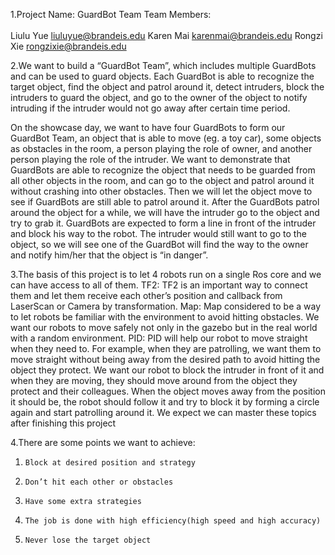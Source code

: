 1.Project Name: 	GuardBot Team
Team Members: <br />	
Liulu Yue	liuluyue@brandeis.edu
Karen Mai	karenmai@brandeis.edu
Rongzi Xie	rongzixie@brandeis.edu

2.We want to build a “GuardBot Team”, which includes multiple GuardBots and can be used to guard objects. Each GuardBot is able to recognize the target object, find the object and patrol around it, detect intruders, block the intruders to guard the object, and go to the owner of the object to notify intruding if the intruder would not go away after certain time period. 

On the showcase day, we want to have four GuardBots to form our GuardBot Team, an object that is able to move (eg. a toy car), some objects as obstacles in the room, a person playing the role of owner, and another person playing the role of the intruder. We want to demonstrate that GuardBots are able to recognize the object that needs to be guarded from all other objects in the room, and can go to the object and patrol around it without crashing into other obstacles. Then we will let the object move to see if GuardBots are still able to patrol around it. After the GuardBots patrol around the object for a while, we will have the intruder go to the object and try to grab it. GuardBots are expected to form a line in front of the intruder and block his way to the robot. The intruder would still want to go to the object, so we will see one of the GuardBot will find the way to the owner and notify him/her that the object is “in danger”.     
      
3.The basis of this project is to let 4 robots run on a single Ros core and we can have access to all of them.
TF2: TF2 is an important way to connect them and let them receive each other’s position and callback from LaserScan or Camera by transformation.
Map: Map considered to be a way to let robots be familiar with the environment to avoid hitting obstacles. We want our robots to move safely not only in the gazebo but in the real world with a random environment.
PID: PID will help our robot to move straight when they need to. For example, when they are patrolling, we want them to move straight without being away from the desired path to avoid hitting the object they protect.
We want our robot to block the intruder in front of it and when they are moving, they should move around from the object they protect and their colleagues. When the object moves away from the position it should be, the robot should follow it and try to block it by forming a circle again and start patrolling around it. We expect we can master these topics after finishing this project

4.There are some points we want to achieve:

1.     Block at desired position and strategy
2.     Don’t hit each other or obstacles
3.     Have some extra strategies
4.     The job is done with high efficiency(high speed and high accuracy)
5.     Never lose the target object
